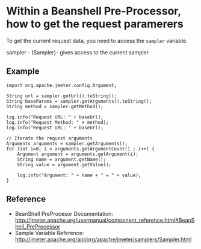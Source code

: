 # Within a Beanshell Pre-Processor, how to get the request paramerers

To get the current request data, you need to access the `sampler` variable.

sampler - (Sampler)- gives access to the current sampler

## Example

```
import org.apache.jmeter.config.Argument;

String url = sampler.getUrl().toString();
String baseParams = sampler.getArguments().toString();
String method = sampler.getMethod();

log.info("Request URL: " + baseUrl);
log.info("Request Method: " + method);
log.info("Request URL: " + baseUrl);

// Iterate the request arguments
Arguments arguments = sampler.getArguments();
for (int i=0; i < arguments.getArgumentCount() ; i++) {
    Argument argument = arguments.getArgument(i);
    String name = argument.getName();
    String value = argument.getValue();

    log.info("Argument: " + name + " = " + value);
}
```


## Reference

* BeanShell PreProcesor Documentation: http://jmeter.apache.org/usermanual/component_reference.html#BeanShell_PreProcessor
* Sample Variable Reference: http://jmeter.apache.org/api/org/apache/jmeter/samplers/Sampler.html